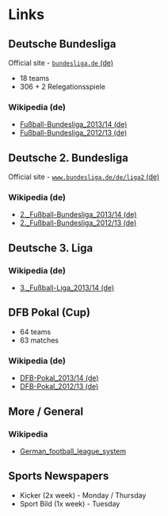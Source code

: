 # Links

## Deutsche Bundesliga

Official site - [`bundesliga.de` (de)](http://bundesliga.de)

- 18 teams
- 306 + 2 Relegationsspiele

### Wikipedia (de)

- [Fußball-Bundesliga_2013/14 (de)](http://de.wikipedia.org/wiki/Fußball-Bundesliga_2013/14)
- [Fußball-Bundesliga_2012/13 (de)](http://de.wikipedia.org/wiki/Fußball-Bundesliga_2012/13)


## Deutsche 2. Bundesliga

Official site - [`www.bundesliga.de/de/liga2` (de)](http://www.bundesliga.de/de/liga2)

### Wikipedia (de)

- [2._Fußball-Bundesliga_2013/14 (de)](http://de.wikipedia.org/wiki/2._Fußball-Bundesliga_2013/14)
- [2._Fußball-Bundesliga_2012/13 (de)](http://de.wikipedia.org/wiki/2._Fußball-Bundesliga_2012/13)


## Deutsche 3. Liga

### Wikipedia (de)

- [3._Fußball-Liga_2013/14 (de)](http://de.wikipedia.org/wiki/3._Fußball-Liga_2013/14)


## DFB Pokal (Cup)

- 64 teams
- 63 matches

### Wikipedia (de)

- [DFB-Pokal_2013/14 (de)](http://de.wikipedia.org/wiki/DFB-Pokal_2013/14)
- [DFB-Pokal_2012/13 (de)](http://de.wikipedia.org/wiki/DFB-Pokal_2012/13)



## More / General

### Wikipedia

- [German_football_league_system](http://en.wikipedia.org/wiki/German_football_league_system)


## Sports Newspapers

- Kicker (2x week) - Monday / Thursday
- Sport Bild (1x week)  - Tuesday
